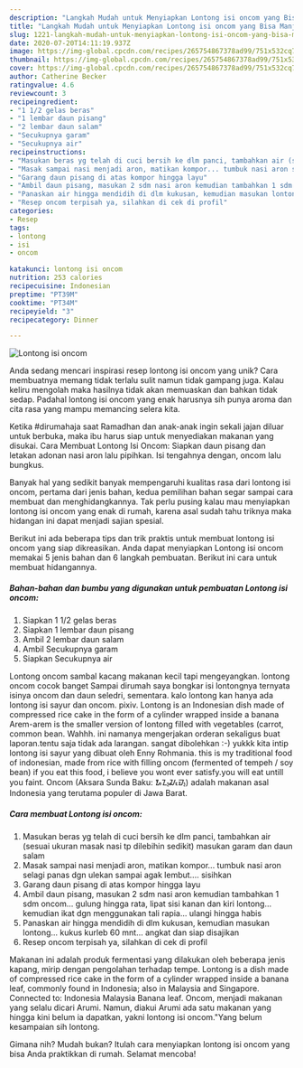 ```yaml
---
description: "Langkah Mudah untuk Menyiapkan Lontong isi oncom yang Bisa Manjain Lidah"
title: "Langkah Mudah untuk Menyiapkan Lontong isi oncom yang Bisa Manjain Lidah"
slug: 1221-langkah-mudah-untuk-menyiapkan-lontong-isi-oncom-yang-bisa-manjain-lidah
date: 2020-07-20T14:11:19.937Z
image: https://img-global.cpcdn.com/recipes/265754867378ad99/751x532cq70/lontong-isi-oncom-foto-resep-utama.jpg
thumbnail: https://img-global.cpcdn.com/recipes/265754867378ad99/751x532cq70/lontong-isi-oncom-foto-resep-utama.jpg
cover: https://img-global.cpcdn.com/recipes/265754867378ad99/751x532cq70/lontong-isi-oncom-foto-resep-utama.jpg
author: Catherine Becker
ratingvalue: 4.6
reviewcount: 3
recipeingredient:
- "1 1/2 gelas beras"
- "1 lembar daun pisang"
- "2 lembar daun salam"
- "Secukupnya garam"
- "Secukupnya air"
recipeinstructions:
- "Masukan beras yg telah di cuci bersih ke dlm panci, tambahkan air (sesuai ukuran masak nasi tp dilebihin sedikit) masukan garam dan daun salam"
- "Masak sampai nasi menjadi aron, matikan kompor... tumbuk nasi aron selagi panas dgn ulekan sampai agak lembut.... sisihkan"
- "Garang daun pisang di atas kompor hingga layu"
- "Ambil daun pisang, masukan 2 sdm nasi aron kemudian tambahkan 1 sdm oncom... gulung hingga rata, lipat sisi kanan dan kiri lontong... kemudian ikat dgn menggunakan tali rapia... ulangi hingga habis"
- "Panaskan air hingga mendidih di dlm kukusan, kemudian masukan lontong... kukus kurleb 60 mnt... angkat dan siap disajikan"
- "Resep oncom terpisah ya, silahkan di cek di profil"
categories:
- Resep
tags:
- lontong
- isi
- oncom

katakunci: lontong isi oncom 
nutrition: 253 calories
recipecuisine: Indonesian
preptime: "PT39M"
cooktime: "PT34M"
recipeyield: "3"
recipecategory: Dinner

---
```



![Lontong isi oncom](https://img-global.cpcdn.com/recipes/265754867378ad99/751x532cq70/lontong-isi-oncom-foto-resep-utama.jpg)

Anda sedang mencari inspirasi resep lontong isi oncom yang unik? Cara membuatnya memang tidak terlalu sulit namun tidak gampang juga. Kalau keliru mengolah maka hasilnya tidak akan memuaskan dan bahkan tidak sedap. Padahal lontong isi oncom yang enak harusnya sih punya aroma dan cita rasa yang mampu memancing selera kita.

Ketika #dirumahaja saat Ramadhan dan anak-anak ingin sekali jajan diluar untuk berbuka, maka ibu harus siap untuk menyediakan makanan yang disukai. Cara Membuat Lontong Isi Oncom: Siapkan daun pisang dan letakan adonan nasi aron lalu pipihkan. Isi tengahnya dengan, oncom lalu bungkus.

Banyak hal yang sedikit banyak mempengaruhi kualitas rasa dari lontong isi oncom, pertama dari jenis bahan, kedua pemilihan bahan segar sampai cara membuat dan menghidangkannya. Tak perlu pusing kalau mau menyiapkan lontong isi oncom yang enak di rumah, karena asal sudah tahu triknya maka hidangan ini dapat menjadi sajian spesial.


Berikut ini ada beberapa tips dan trik praktis untuk membuat lontong isi oncom yang siap dikreasikan. Anda dapat menyiapkan Lontong isi oncom memakai 5 jenis bahan dan 6 langkah pembuatan. Berikut ini cara untuk membuat hidangannya.

<!--inarticleads1-->

##### Bahan-bahan dan bumbu yang digunakan untuk pembuatan Lontong isi oncom:

1. Siapkan 1 1/2 gelas beras
1. Siapkan 1 lembar daun pisang
1. Ambil 2 lembar daun salam
1. Ambil Secukupnya garam
1. Siapkan Secukupnya air


Lontong oncom sambal kacang makanan kecil tapi mengeyangkan. lontong oncom cocok banget Sampai dirumah saya bongkar isi lontongnya ternyata isinya oncom dan daun seledri, sementara. kalo lontong kan hanya ada lontong isi sayur dan oncom. pixiv. Lontong is an Indonesian dish made of compressed rice cake in the form of a cylinder wrapped inside a banana Arem-arem is the smaller version of lontong filled with vegetables (carrot, common bean. Wahhh. ini namanya mengerjakan orderan sekaligus buat laporan.tentu saja tidak ada larangan. sangat dibolehkan :-) yukkk kita intip lontong isi sayur yang dibuat oleh Enny Rohmania. this is my traditional food of indonesian, made from rice with filling oncom (fermented of tempeh / soy bean) if you eat this food, i believe you wont ever satisfy.you will eat untill you faint. Oncom (Aksara Sunda Baku: ᮇᮔ᮪ᮎᮧᮙ᮪) adalah makanan asal Indonesia yang terutama populer di Jawa Barat. 

<!--inarticleads2-->

##### Cara membuat Lontong isi oncom:

1. Masukan beras yg telah di cuci bersih ke dlm panci, tambahkan air (sesuai ukuran masak nasi tp dilebihin sedikit) masukan garam dan daun salam
1. Masak sampai nasi menjadi aron, matikan kompor... tumbuk nasi aron selagi panas dgn ulekan sampai agak lembut.... sisihkan
1. Garang daun pisang di atas kompor hingga layu
1. Ambil daun pisang, masukan 2 sdm nasi aron kemudian tambahkan 1 sdm oncom... gulung hingga rata, lipat sisi kanan dan kiri lontong... kemudian ikat dgn menggunakan tali rapia... ulangi hingga habis
1. Panaskan air hingga mendidih di dlm kukusan, kemudian masukan lontong... kukus kurleb 60 mnt... angkat dan siap disajikan
1. Resep oncom terpisah ya, silahkan di cek di profil


Makanan ini adalah produk fermentasi yang dilakukan oleh beberapa jenis kapang, mirip dengan pengolahan terhadap tempe. Lontong is a dish made of compressed rice cake in the form of a cylinder wrapped inside a banana leaf, commonly found in Indonesia; also in Malaysia and Singapore. Connected to: Indonesia Malaysia Banana leaf. Oncom, menjadi makanan yang selalu dicari Arumi. Namun, diakui Arumi ada satu makanan yang hingga kini belum ia dapatkan, yakni lontong isi oncom.&#34;Yang belum kesampaian sih lontong. 

Gimana nih? Mudah bukan? Itulah cara menyiapkan lontong isi oncom yang bisa Anda praktikkan di rumah. Selamat mencoba!
